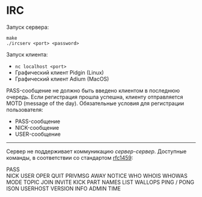 # IRC

Запуск сервера:

```
make
./ircserv <port> <password>
```

Запуск клиента:

 -   `nc localhost <port>`
 -   Графический клиент Pidgin (Linux)
 -   Графический клиент Adium (MacOS)
 
PASS-сообщение не должно быть введено клиентом в последнюю очередь. Если регистрация прошла успешна, клиенту отправляется MOTD (message of the day).
 Обязательные условия для регистрации пользователя:
-   PASS-сообщение
-   NICK-сообщение
-   USER-сообщение


---
Cервер не поддерживает коммуникацию _сервер-сервер_. Доступные команды, в соответствии со стандартом [rfc1459](https://datatracker.ietf.org/doc/html/rfc1459):

PASS  
NICK
USER
OPER
QUIT
PRIVMSG
AWAY
NOTICE
WHO
WHOIS
WHOWAS
MODE
TOPIC
JOIN
INVITE
KICK
PART
NAMES
LIST
WALLOPS
PING / PONG
ISON
USERHOST
VERSION
INFO
ADMIN
TIME

